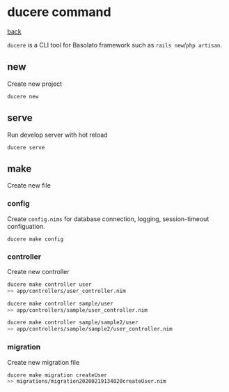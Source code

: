 ducere command
===
[back](../README.md)

`ducere` is a CLI tool for Basolato framework such as `rails new`/`php artisan`.

## new
Create new project
```
ducere new
```

## serve
Run develop server with hot reload
```
ducere serve
```

## make
Create new file

### config
Create `config.nims` for database connection, logging, session-timeout configuation.
```
ducere make config
```

### controller
Create new controller  
```sh
ducere make controller user
>> app/controllers/user_controller.nim

ducere make controller sample/user
>> app/controllers/sample/user_controller.nim

ducere make controller sample/sample2/user
>> app/controllers/sample/sample2/user_controller.nim
```

### migration
Create new migration file
```sh
ducere make migration createUser
>> migrations/migration20200219134020createUser.nim
```
